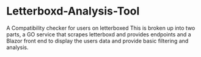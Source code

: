 # Letterboxd-Analysis-Tool
 A Compatibility checker for users on letterboxed
 This is broken up into two parts, a GO service that scrapes letterboxd and provides endpoints and a Blazor front end to display the users data and provide basic filtering and analysis.
